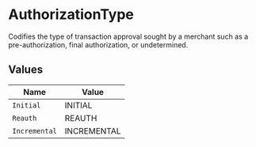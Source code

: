 # AuthorizationType

Codifies the type of transaction approval sought by a merchant such as a pre-authorization, final authorization, or undetermined.


## Values

| Name          | Value         |
| ------------- | ------------- |
| `Initial`     | INITIAL       |
| `Reauth`      | REAUTH        |
| `Incremental` | INCREMENTAL   |